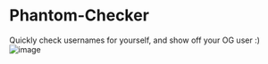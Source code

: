 # Phantom-Checker
Quickly check usernames for yourself, and show off your OG user :)
 ![image](https://github.com/user-attachments/assets/e059372e-2373-408e-a666-e997ff64245d)

